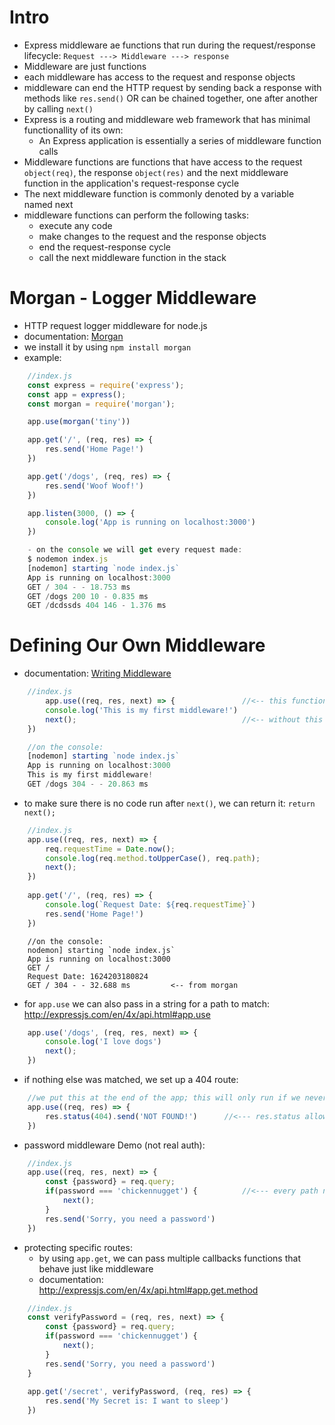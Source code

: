 # Intro

- Express middleware ae functions that run during the request/response lifecycle: `Request ---> Middleware ---> response`
- Middleware are just functions
- each middleware has access to the request and response objects
- middleware can end the HTTP request by sending back a response with methods like `res.send()` OR can be chained together, one after another by calling `next()`
- Express is a routing and middleware web framework that has minimal functionallity of its own: 
    - An Express application is essentially a series of middleware function calls
- Middleware functions are functions that have access to the request `object(req)`, the response `object(res)` and the next middleware function in the application's request-response cycle
- The next middleware function is commonly denoted by a variable named next
- middleware functions can perform the following tasks:
    - execute any code
    - make changes to the request and the response objects
    - end the request-response cycle
    - call the next middleware function in the stack


# Morgan - Logger Middleware

- HTTP request logger middleware for node.js
- documentation: [Morgan](http://expressjs.com/en/resources/middleware/morgan.html)
- we install it by using `npm install morgan`
- example:
```js
    //index.js
    const express = require('express');
    const app = express();
    const morgan = require('morgan');

    app.use(morgan('tiny'))

    app.get('/', (req, res) => {
        res.send('Home Page!')
    })

    app.get('/dogs', (req, res) => {
        res.send('Woof Woof!')
    })

    app.listen(3000, () => {
        console.log('App is running on localhost:3000')
    })

    - on the console we will get every request made:
    $ nodemon index.js
    [nodemon] starting `node index.js`
    App is running on localhost:3000
    GET / 304 - - 18.753 ms
    GET /dogs 200 10 - 0.835 ms
    GET /dcdssds 404 146 - 1.376 ms  
```

# Defining Our Own Middleware

- documentation: [Writing Middleware](http://expressjs.com/en/guide/writing-middleware.html)
```js
    //index.js
        app.use((req, res, next) => {               //<-- this function runs on every single request
        console.log('This is my first middleware!')
        next();                                     //<-- without this line, we don't get a response
    })

    //on the console:
    [nodemon] starting `node index.js`
    App is running on localhost:3000
    This is my first middleware!
    GET /dogs 304 - - 20.863 ms
```
- to make sure there is no code run after `next()`, we can return it: `return next();`
```js
    //index.js
    app.use((req, res, next) => {
        req.requestTime = Date.now();
        console.log(req.method.toUpperCase(), req.path);
        next();
    })
    
    app.get('/', (req, res) => {
        console.log(`Request Date: ${req.requestTime}`)
        res.send('Home Page!')
    })
```
```
    //on the console:
    nodemon] starting `node index.js`
    App is running on localhost:3000
    GET /
    Request Date: 1624203180824
    GET / 304 - - 32.688 ms         <-- from morgan
```
- for `app.use` we can also pass in a string for a path to match: http://expressjs.com/en/4x/api.html#app.use
```js
    app.use('/dogs', (req, res, next) => {
        console.log('I love dogs')
        next();
    })
```
- if nothing else was matched, we set up a 404 route:
```js
    //we put this at the end of the app; this will only run if we never send back anything before (if we never ended the cycle)
    app.use((req, res) => {
        res.status(404).send('NOT FOUND!')      //<--- res.status allows us to first change the status code
    })
```

- password middleware Demo (not real auth):
```js
    //index.js
    app.use((req, res, next) => {
        const {password} = req.query;
        if(password === 'chickennugget') {          //<--- every path needs to have a password query set to chickennugget
            next();
        }
        res.send('Sorry, you need a password')
    })
```
- protecting specific routes:
    - by using `app.get`, we can pass multiple callbacks functions that behave just like middleware
    - documentation: http://expressjs.com/en/4x/api.html#app.get.method
```js
    //index.js
    const verifyPassword = (req, res, next) => {
        const {password} = req.query;
        if(password === 'chickennugget') {
            next();
        }
        res.send('Sorry, you need a password')
    }
    
    app.get('/secret', verifyPassword, (req, res) => {
        res.send('My Secret is: I want to sleep')
    })
```